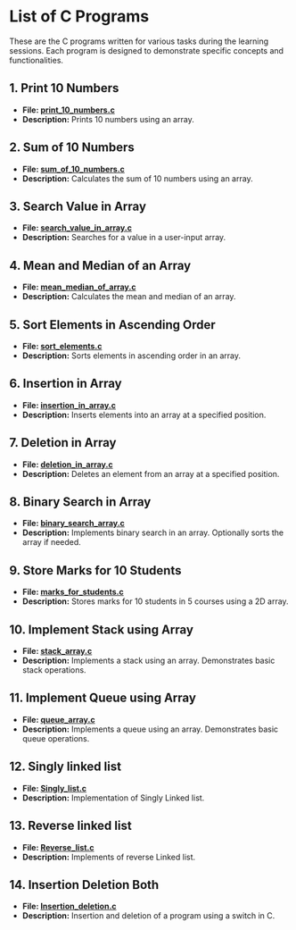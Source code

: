 # List of C Programs

These are the C programs written for various tasks during the learning sessions. Each program is designed to demonstrate specific concepts and functionalities.

## 1. Print 10 Numbers
- **File: [print_10_numbers.c](https://github.com/abirxgpt/Sem-3rd/blob/main/data-structures-and-algorithms/DSA%20Lab/Programme%2001.c)**
- **Description:** Prints 10 numbers using an array.

## 2. Sum of 10 Numbers
- **File: [sum_of_10_numbers.c](https://github.com/abirxgpt/Sem-3rd/blob/main/data-structures-and-algorithms/DSA%20Lab/Programme%2002.c)**
- **Description:** Calculates the sum of 10 numbers using an array.

## 3. Search Value in Array
- **File: [search_value_in_array.c](https://github.com/abirxgpt/Sem-3rd/blob/main/data-structures-and-algorithms/DSA%20Lab/Programme%2003.c)**
- **Description:** Searches for a value in a user-input array.

## 4. Mean and Median of an Array
- **File: [mean_median_of_array.c](https://github.com/abirxgpt/Sem-3rd/blob/main/data-structures-and-algorithms/DSA%20Lab/Programme%2004.c)**
- **Description:** Calculates the mean and median of an array.

## 5. Sort Elements in Ascending Order
- **File: [sort_elements.c](https://github.com/abirxgpt/Sem-3rd/blob/main/data-structures-and-algorithms/DSA%20Lab/Programme%2005.c)**
- **Description:** Sorts elements in ascending order in an array.

## 6. Insertion in Array
- **File: [insertion_in_array.c](https://github.com/abirxgpt/Sem-3rd/blob/main/data-structures-and-algorithms/DSA%20Lab/Programme%2006.c)**
- **Description:** Inserts elements into an array at a specified position.

## 7. Deletion in Array
- **File: [deletion_in_array.c](https://github.com/abirxgpt/Sem-3rd/blob/main/data-structures-and-algorithms/DSA%20Lab/Programme%2007.c)**
- **Description:** Deletes an element from an array at a specified position.

## 8. Binary Search in Array
- **File: [binary_search_array.c](https://github.com/abirxgpt/Sem-3rd/blob/main/data-structures-and-algorithms/DSA%20Lab/Programme%2008.c)**
- **Description:** Implements binary search in an array. Optionally sorts the array if needed.

## 9. Store Marks for 10 Students
- **File: [marks_for_students.c](https://github.com/abirxgpt/Sem-3rd/blob/main/data-structures-and-algorithms/DSA%20Lab/Programme%2009.c)**
- **Description:** Stores marks for 10 students in 5 courses using a 2D array.

## 10. Implement Stack using Array
- **File: [stack_array.c](https://github.com/abirxgpt/Sem-3rd/blob/main/data-structures-and-algorithms/DSA%20Lab/Programme%2010.c)**
- **Description:** Implements a stack using an array. Demonstrates basic stack operations.

## 11. Implement Queue using Array
- **File: [queue_array.c](https://github.com/abirxgpt/Sem-3rd/blob/main/data-structures-and-algorithms/DSA%20Lab/Programme%2011.c)**
- **Description:** Implements a queue using an array. Demonstrates basic queue operations.

## 12. Singly linked list
- **File: [Singly_list.c](https://github.com/abirxgpt/Sem-3rd/blob/main/data-structures-and-algorithms/DSA%20Lab/Programme%2012.c)**
- **Description:** Implementation of Singly Linked list.

## 13. Reverse linked list
- **File: [Reverse_list.c](https://github.com/abirxgpt/Sem-3rd/blob/main/data-structures-and-algorithms/DSA%20Lab/Programme%2013.c)**
- **Description:** Implements of reverse Linked list.

## 14. Insertion Deletion Both
- **File: [Insertion_deletion.c](https://github.com/abirxgpt/Sem-3rd/blob/main/data-structures-and-algorithms/DSA%20Lab/Programme%2014.c)**
- **Description:** Insertion and deletion of a program using a switch in C.

